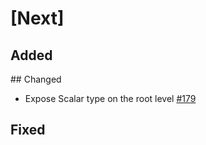 # [Next]

## Added

## Changed
- Expose Scalar type on the root level [#179](https://github.com/dailymotion/tartiflette/issues/179)

## Fixed
